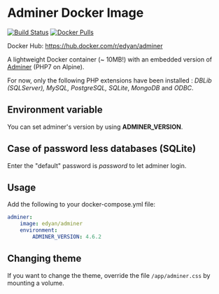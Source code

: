 # Adminer Docker Image
[![Build Status](https://travis-ci.com/edyan/docker-adminer.svg?branch=master)](https://travis-ci.com/edyan/docker-adminer)
[![Docker Pulls](https://img.shields.io/docker/pulls/edyan/adminer.svg)](https://hub.docker.com/r/edyan/adminer/)


Docker Hub: https://hub.docker.com/r/edyan/adminer

A lightweight Docker container (~ 10MB!) with an embedded version 
of [Adminer](https://www.adminer.org) (PHP7 on Alpine).

For now, only the following PHP extensions have been installed : 
_DBLib (SQLServer), MySQL, PostgreSQL, SQLite_, _MongoDB_ and _ODBC_.

## Environment variable
You can set adminer's version by using **ADMINER_VERSION**.

## Case of password less databases (SQLite)
Enter the "default" password is _password_ to let adminer login.

## Usage
Add the following to your docker-compose.yml file:
```yaml
adminer:
    image: edyan/adminer
    environment:
        ADMINER_VERSION: 4.6.2
```

## Changing theme
If you want to change the theme, override the file `/app/adminer.css` by mounting a volume.
